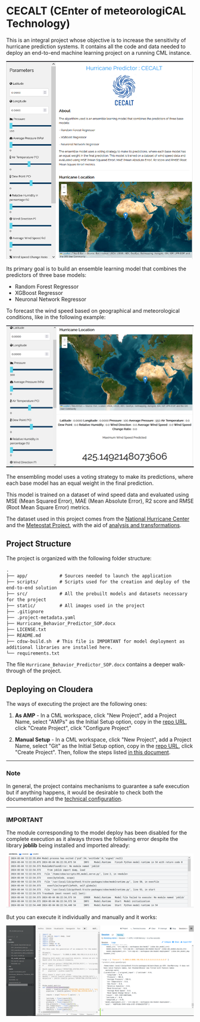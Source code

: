 # CECALT (CEnter of meteorologiCAL Technology) 
This is an integral project whose objective is to increase the sensitivity of hurricane prediction systems. It contains all the code and data needed to deploy an end-to-end machine learning project on a running CML instance.

![CECALT_APP](static/CECALT.PNG)

Its primary goal is to build an ensemble learning model that combines the predictors of three base models:

- Random Forest Regressor
- XGBoost Regressor
- Neuronal Network Regressor

To forecast the wind speed based on geographical and meteorological conditions, like in the following example: 

![CECALT_OUTPUT](static/CECALT_2.PNG)

The ensembling model uses a voting strategy to make its predictions, where each base model has an equal weight in the final prediction.

This model is trained on a dataset of wind speed data and evaluated using MSE (Mean Squared Error), MAE (Mean Absolute Error), R2 score and RMSE (Root Mean Square Error) metrics.

The dataset used in this project comes from the [National Hurricane Center](https://www.nhc.noaa.gov/) and the [Meteostat Project](https://meteostat.net/en/), with the aid of [analysis and transformations](scripts/exploratory_data_analysis.ipynb). 


## Project Structure

The project is organized with the following folder structure:

```
.
├── app/            # Sources needed to launch the application
├── scripts/        # Scripts used for the creation and deploy of the end-to-end solution
├── src/            # All the prebuilt models and datasets necessary for the project
├── static/         # All images used in the project
├── .gitignore
├── .project-metadata.yaml
├── Hurricane_Behavior_Predictor_SOP.docx
├── LICENSE.txt
├── README.md
├── cdsw-build.sh  # This file is IMPORTANT for model deployment as additional libraries are installed here.
└── requirements.txt

```
The file  `Hurricane_Behavior_Predictor_SOP.docx` contains a deeper walk-through of the project. 


## Deploying on Cloudera

The ways of executing the project are the following ones: 

1. **As AMP** - In a CML workspace, click "New Project", add a Project Name, select "AMPs" as the Initial Setup option, copy in the [repo URL](https://github.com/amcm329/cod_hurricane_prediction), click "Create Project", click "Configure Project"

2. **Manual Setup** - In a CML workspace, click "New Project", add a Project Name, select "Git" as the Initial Setup option, copy in the [repo URL](https://github.com/amcm329/cod_hurricane_prediction), click "Create Project". Then, follow the steps listed [in this document](scripts/README.md).


----
### **Note**
In general, the project contains mechanisms to guarantee a safe execution but if anything happens, it would be desirable to check both the documentation and the [technical configuration](scripts/README.md).

----
### **IMPORTANT**
The module corresponding to the model deploy has been disabled for the complete execution as it always throws the following error despite the library **joblib** being installed and imported already: 

![CECALT_OUTPUT](static/ERROR.PNG)

But you can execute it individually and manually and it works:

![CECALT_OUTPUT](static/ERROR2.PNG)
